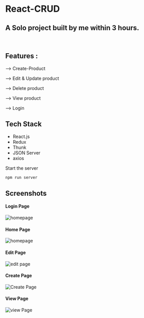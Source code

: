 # React-CRUD


<h2>A Solo project built by me within 3 hours.</h2>
<br>

## Features :

 <p>--> Create-Product</p>
 <p>--> Edit & Update product</p>
 <p>--> Delete product</p>
 <p>--> View product</p>
 <p> --> Login </p>



## Tech Stack

- React.js
- Redux
- Thunk
- JSON Server
- axios


Start the server
```bash
npm run server
```



## Screenshots
<h4>Login Page </h4>
<img src="https://user-images.githubusercontent.com/107308031/189536635-dc3d56bb-50ca-477e-aeb7-02e7a4e63159.png"  alt="homepage"/>
<h4>Home Page </h4>
<img src="https://user-images.githubusercontent.com/107308031/189536666-d53c953e-e83a-4746-aa3b-c6d752fce1aa.png"  alt="homepage"/>
<br>
<h4>Edit Page</h4>
<img src="https://user-images.githubusercontent.com/107308031/189536693-e0c92f57-9705-438d-820d-fd18885e440d.png" alt="edit page" />
<br>
<h4>Create Page</h4>
<img src="https://user-images.githubusercontent.com/107308031/189536792-3f58ec2f-36e7-480d-9684-d5b16632270f.png" alt="Create Page" />
<br>
<h4>View Page</h4>
<img src="https://user-images.githubusercontent.com/107308031/189536743-20d78d5e-4f09-4b68-9ff6-61ce8d6af793.png" alt="view Page" />

